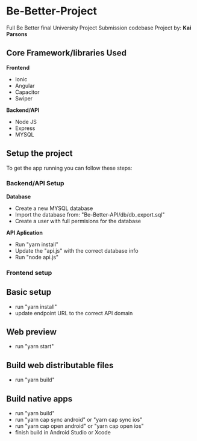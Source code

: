 # Be-Better-Project

Full Be Better final University Project Submission codebase
Project by: **Kai Parsons**

## Core Framework/libraries Used

**Frontend**

- Ionic
- Angular
- Capacitor
- Swiper

**Backend/API**

- Node JS
- Express
- MYSQL

## Setup the project

To get the app running you can follow these steps:

### Backend/API Setup

**Database**

- Create a new MYSQL database
- Import the database from: "Be-Better-API/db/db_export.sql"
- Create a user with full permisions for the database

**API Aplication**

- Run "yarn install"
- Update the "api.js" with the correct database info
- Run "node api.js"

### Frontend setup

## Basic setup

- run "yarn install"
- update endpoint URL to the correct API domain

## Web preview

- run "yarn start"

## Build web distributable files

- run "yarn build"

## Build native apps

- run "yarn build"
- run "yarn cap sync android" or "yarn cap sync ios"
- run "yarn cap open android" or "yarn cap open ios"
- finish build in Android Studio or Xcode
